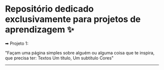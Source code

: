 # Repositório dedicado exclusivamente para projetos de aprendizagem ✨

➡ Projeto 1:

"Façam uma página simples sobre alguém ou alguma coisa que te inspira, que precisa ter: 
Textos
Um título, 
Um subtítulo 
Cores"

----------------------------------------------------------------------------------------------------------------------------------------------

